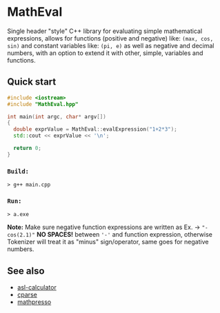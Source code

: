 # MathEval
Single header "style" C++ library for evaluating simple mathematical expressions, allows for functions (positive and negative) like: `(max, cos, sin)` and constant variables like: `(pi, e)` as well as negative and decimal numbers, with an option to extend it with other, simple, variables and functions.

## Quick start
```cpp
#include <iostream>
#include "MathEval.hpp"

int main(int argc, char* argv[])
{
  double exprValue = MathEval::evalExpression("1+2*3");
  std::cout << exprValue << '\n';

  return 0;
}
```
### `Build:`
```console
> g++ main.cpp
```
### `Run:`
```console
> a.exe
```
**Note:** Make sure negative function expressions are written as Ex. -> `"-cos(2.1)"` **NO SPACES!** between `'-'` and function expression, otherwise Tokenizer will treat it as "minus" sign/operator, same goes for negative numbers.

## See also
- [asl-calculator](https://github.com/aslze/asl-calculator)
- [cparse](https://github.com/cparse/cparse)
- [mathpresso](https://github.com/tartakynov/mathpresso)
